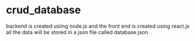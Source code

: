 # crud_database
backend is created usiing node.js and the front end is created using react.js
all the data will be stored in a json file called database.json
